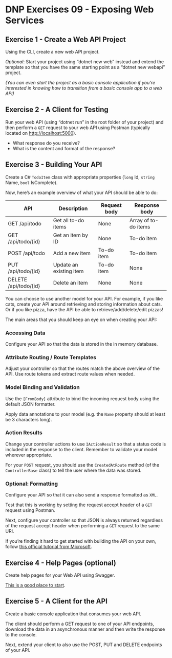 # DNP Exercises 09 - Exposing Web Services

## Exercise 1 - Create a Web API Project

Using the CLI, create a new web API project.

*Optional*: Start your project using “dotnet new web” instead and extend the template so that you have the same starting point as a “dotnet new webapi” project.

*(You can even start the project as a basic console application if you’re interested in knowing how to transition from a basic console app to a web API)*

## Exercise 2 - A Client for Testing

Run your web API (using “dotnet run” in the root folder of your project) and then perform a `GET` request to your web API using Postman (typically located on <http://localhost:5000>).

- What response do you receive?
- What is the content and format of the response?

## Exercise 3 - Building Your API

Create a C# `TodoItem` class with appropriate properties (`long` Id, `string` Name, `bool` IsComplete).

Now, here’s an example overview of what your API should be able to do:

| API                       | Description               | Request body | Response body        |
|---------------------------|---------------------------|--------------|----------------------|
| GET /api/todo             | Get all to-do items       | None         | Array of to-do items |
| GET /api/todo/{id}        | Get an item by ID         | None         | To-do item           |
| POST /api/todo            | Add a new item            | To-do item   | To-do item           |
| PUT /api/todo/{id}        | Update an existing item   | To-do item   | None                 |
| DELETE /api/todo/{id}     | Delete an item            | None         | None                 |

You can choose to use another model for your API. For example, if you like cats, create your API around retrieving and storing information about cats. Or if you like pizza, have the API be able to retrieve/add/delete/edit pizzas!

The main areas that you should keep an eye on when creating your API:

### Accessing Data

Configure your API so that the data is stored in the in memory database.

### Attribute Routing / Route Templates

Adjust your controller so that the routes match the above overview of the API. Use route tokens and extract route values when needed.

### Model Binding and Validation

Use the `[FromBody]` attribute to bind the incoming request body using the default JSON formatter.

Apply data annotations to your model (e.g. the `Name` property should at least be 3 characters long).

### Action Results

Change your controller actions to use `IActionResult` so that a status code is included in the response to the client. Remember to validate your model wherever appropriate.

For your `POST` request, you should use the `CreatedAtRoute` method (of the `ControllerBase` class) to tell the user where the data was stored.

### Optional: Formatting

Configure your API so that it can also send a response formatted as `XML`.

Test that this is working by setting the request accept header of a `GET` request using Postman.

Next, configure your controller so that JSON is always returned regardless of the request accept header when performing a `GET` request to the same URI.

If you’re finding it hard to get started with building the API on your own, follow [this official tutorial from Microsoft](https://docs.microsoft.com/en-us/aspnet/core/tutorials/web-api-vsc).

## Exercise 4 - Help Pages (optional)

Create help pages for your Web API using Swagger.

[This is a good place to start](https://docs.microsoft.com/en-us/aspnet/core/tutorials/web-api-help-pages-using-swagger?view=aspnetcore-2.1).

## Exercise 5 - A Client for the API

Create a basic console application that consumes your web API.

The client should perform a GET request to one of your API endpoints, download the data in an asynchronous manner and then write the response to the console.

Next, extend your client to also use the POST, PUT and DELETE endpoints of your API.
